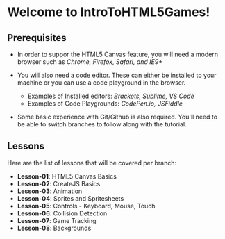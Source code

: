 # Welcome to IntroToHTML5Games!
## Prerequisites 
* In order to suppor the HTML5 Canvas feature, you will need a modern browser such as _Chrome, Firefox, Safari, and IE9+_
* You will also need a code editor. These can either be installed to your machine or you can use a code playground in the browser.
    * Examples of Installed editors: _Brackets, Sublime, VS Code_
    * Examples of Code Playgrounds: _CodePen.io, JSFiddle_
    
* Some basic experience with Git/Github is also required. You'll need to be able to switch branches to follow along with the tutorial.

## Lessons
Here are the list of lessons that will be covered per branch:
* **Lesson-01**: HTML5 Canvas Basics
* **Lesson-02**: CreateJS Basics
* **Lesson-03**: Animation
* **Lesson-04**: Sprites and Spritesheets
* **Lesson-05**: Controls - Keyboard, Mouse, Touch
* **Lesson-06**: Collision Detection
* **Lesson-07**: Game Tracking
* **Lesson-08**: Backgrounds

